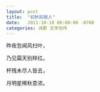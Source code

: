 ```yaml
---
layout: post
title:  "初秋别故人"
date:   2011-10-18 00:00:00 -0700
categories: 诗歌 文学创作
---
```



昨夜忽闻风扫叶，

乃见霜天别样红。

杯残未尽人皆去，

月明星稀秋意浓。
